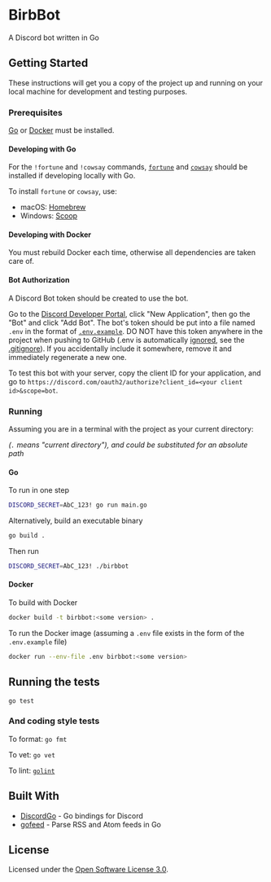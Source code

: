 # BirbBot

A Discord bot written in Go

## Getting Started

These instructions will get you a copy of the project up and running on your local machine for development and testing purposes.

### Prerequisites

[Go](https://golang.org/) or [Docker](https://www.docker.com/) must be installed.

#### Developing with Go

For the `!fortune` and `!cowsay` commands, [`fortune`](https://www.ibiblio.org/pub/linux/games/amusements/fortune/!INDEX.html) and [`cowsay`](https://github.com/tnalpgge/rank-amateur-cowsay) should be installed if developing locally with Go.

To install `fortune` or `cowsay`, use:
* macOS: [Homebrew](https://brew.sh/)
* Windows: [Scoop](https://scoop.sh/)

#### Developing with Docker

You must rebuild Docker each time, otherwise all dependencies are taken care of.

#### Bot Authorization

A Discord Bot token should be created to use the bot.
<!-- TODO: Create a mock environment to test the bot -->
Go to the [Discord Developer Portal](https://discordapp.com/developers/applications/), click "New Application", then go the "Bot" and click "Add Bot". The bot's token should be put into a file named `.env` in the format of [`.env.example`](.env.example). DO NOT have this token anywhere in the project when pushing to GitHub (.env is automatically [ignored](https://git-scm.com/docs/gitignore), see the [.gitignore](.gitignore)). If you accidentally include it somewhere, remove it and immediately regenerate a new one.

To test this bot with your server, copy the client ID for your application, and go to `https://discord.com/oauth2/authorize?client_id=<your client id>&scope=bot`.

### Running

Assuming you are in a terminal with the project as your current directory:

_(`.` means "current directory"), and could be substituted for an absolute path_

#### Go
To run in one step

```bash
DISCORD_SECRET=AbC_123! go run main.go
```

Alternatively, build an executable binary

```bash
go build .
```

Then run

```bash
DISCORD_SECRET=AbC_123! ./birbbot
```
#### Docker
To build with Docker

```bash
docker build -t birbbot:<some version> .
```

To run the Docker image (assuming a `.env` file exists in the form of the `.env.example` file)

```bash
docker run --env-file .env birbbot:<some version>
```

## Running the tests

`go test`

### And coding style tests

To format: `go fmt`

To vet: `go vet`

To lint: [`golint`](https://github.com/golang/lint)

## Built With

* [DiscordGo](https://github.com/bwmarrin/discordgo) - Go bindings for Discord
* [gofeed](https://github.com/mmcdole/gofeed) - Parse RSS and Atom feeds in Go

## License

Licensed under the [Open Software License 3.0](https://spdx.org/licenses/OSL-3.0.html).
